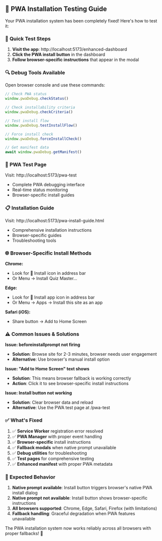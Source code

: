 ## 🧪 PWA Installation Testing Guide

Your PWA installation system has been completely fixed! Here's how to test it:

### 🚀 **Quick Test Steps**

1. **Visit the app**: http://localhost:5173/enhanced-dashboard
2. **Click the PWA install button** in the dashboard
3. **Follow browser-specific instructions** that appear in the modal

### 🔍 **Debug Tools Available**

Open browser console and use these commands:

```javascript
// Check PWA status
window.pwaDebug.checkStatus()

// Check installability criteria
window.pwaDebug.checkCriteria()

// Test install flow
window.pwaDebug.testInstallFlow()

// Force install check
window.pwaDebug.forceInstallCheck()

// Get manifest data
await window.pwaDebug.getManifest()
```

### 📱 **PWA Test Page**

Visit: http://localhost:5173/pwa-test
- Complete PWA debugging interface
- Real-time status monitoring
- Browser-specific install guides

### 📋 **Installation Guide**

Visit: http://localhost:5173/pwa-install-guide.html
- Comprehensive installation instructions
- Browser-specific guides
- Troubleshooting tools

### 🌐 **Browser-Specific Install Methods**

**Chrome:**
- Look for 📱 Install icon in address bar
- Or Menu → Install Quiz Master...

**Edge:**
- Look for 📱 Install app icon in address bar
- Or Menu → Apps → Install this site as an app

**Safari (iOS):**
- Share button → Add to Home Screen

### ⚠️ **Common Issues & Solutions**

**Issue: beforeinstallprompt not firing**
- **Solution**: Browse site for 2-3 minutes, browser needs user engagement
- **Alternative**: Use browser's manual install option

**Issue: "Add to Home Screen" text shows**
- **Solution**: This means browser fallback is working correctly
- **Action**: Click it to see browser-specific install instructions

**Issue: Install button not working**
- **Solution**: Clear browser data and reload
- **Alternative**: Use the PWA test page at /pwa-test

### ✅ **What's Fixed**

1. ✅ **Service Worker** registration error resolved
2. ✅ **PWA Manager** with proper event handling
3. ✅ **Browser-specific** install instructions
4. ✅ **Fallback modals** when native prompt unavailable
5. ✅ **Debug utilities** for troubleshooting
6. ✅ **Test pages** for comprehensive testing
7. ✅ **Enhanced manifest** with proper PWA metadata

### 🎯 **Expected Behavior**

1. **Native prompt available**: Install button triggers browser's native PWA install dialog
2. **Native prompt not available**: Install button shows browser-specific instructions
3. **All browsers supported**: Chrome, Edge, Safari, Firefox (with limitations)
4. **Fallback handling**: Graceful degradation when PWA features unavailable

The PWA installation system now works reliably across all browsers with proper fallbacks! 🚀
